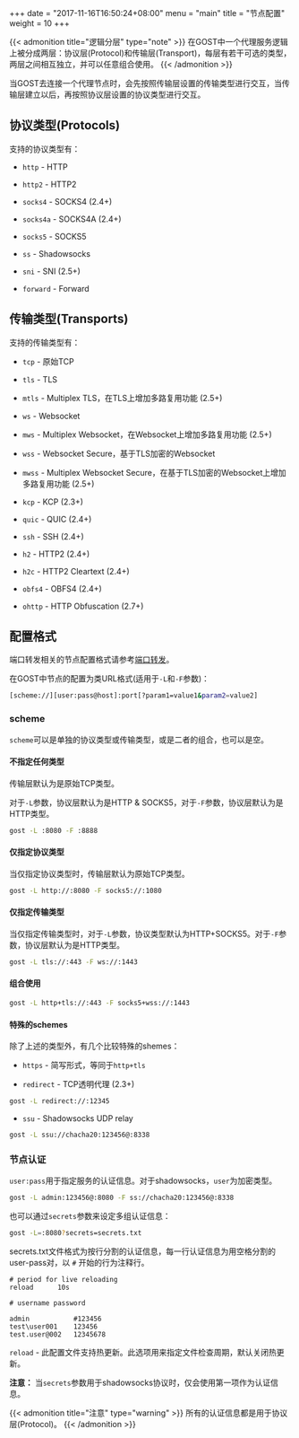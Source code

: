 +++
date = "2017-11-16T16:50:24+08:00"
menu = "main"
title = "节点配置"
weight = 10
+++

{{< admonition title="逻辑分层" type="note" >}}
在GOST中一个代理服务逻辑上被分成两层：协议层(Protocol)和传输层(Transport)，每层有若干可选的类型，两层之间相互独立，并可以任意组合使用。
{{< /admonition >}}

当GOST去连接一个代理节点时，会先按照传输层设置的传输类型进行交互，当传输层建立以后，再按照协议层设置的协议类型进行交互。

## 协议类型(Protocols)

支持的协议类型有：

* `http` - HTTP

* `http2` - HTTP2

* `socks4` - SOCKS4 (2.4+)

* `socks4a` - SOCKS4A (2.4+)

* `socks5` - SOCKS5

* `ss` - Shadowsocks

* `sni` - SNI (2.5+)

* `forward` - Forward

## 传输类型(Transports)

支持的传输类型有：

* `tcp` - 原始TCP

* `tls` - TLS

* `mtls` - Multiplex TLS，在TLS上增加多路复用功能 (2.5+)

* `ws` - Websocket

* `mws` - Multiplex Websocket，在Websocket上增加多路复用功能 (2.5+)

* `wss` - Websocket Secure，基于TLS加密的Websocket

* `mwss` - Multiplex Websocket Secure，在基于TLS加密的Websocket上增加多路复用功能 (2.5+)

* `kcp` - KCP (2.3+)

* `quic` - QUIC (2.4+)

* `ssh` - SSH (2.4+)

* `h2` - HTTP2 (2.4+)

* `h2c` - HTTP2 Cleartext (2.4+)

* `obfs4` - OBFS4 (2.4+)

* `ohttp` - HTTP Obfuscation (2.7+)


## 配置格式

端口转发相关的节点配置格式请参考[端口转发](../port-forwarding/)。

在GOST中节点的配置为类URL格式(适用于`-L`和`-F`参数)：

```bash
[scheme://][user:pass@host]:port[?param1=value1&param2=value2]
```

### **scheme** 

`scheme`可以是单独的协议类型或传输类型，或是二者的组合，也可以是空。

#### 不指定任何类型

传输层默认为是原始TCP类型。

对于`-L`参数，协议层默认为是HTTP & SOCKS5，对于`-F`参数，协议层默认为是HTTP类型。

```bash
gost -L :8080 -F :8888
```

#### 仅指定协议类型

当仅指定协议类型时，传输层默认为原始TCP类型。

```bash
gost -L http://:8080 -F socks5://:1080
```

#### 仅指定传输类型

当仅指定传输类型时，对于`-L`参数，协议类型默认为HTTP+SOCKS5。对于`-F`参数，协议层默认为是HTTP类型。

```bash
gost -L tls://:443 -F ws://:1443
```

#### 组合使用

```bash
gost -L http+tls://:443 -F socks5+wss://:1443
```

#### 特殊的schemes

除了上述的类型外，有几个比较特殊的shemes：

* `https` - 简写形式，等同于`http+tls`

* `redirect` - TCP透明代理 (2.3+)

 ```bash
 gost -L redirect://:12345
 ```

* `ssu` - Shadowsocks UDP relay

```bash
gost -L ssu://chacha20:123456@:8338
```

### **节点认证**

`user:pass`用于指定服务的认证信息。对于shadowsocks，`user`为加密类型。

```bash
gost -L admin:123456@:8080 -F ss://chacha20:123456@:8338
```

也可以通过`secrets`参数来设定多组认证信息：

```bash
gost -L=:8080?secrets=secrets.txt
```

secrets.txt文件格式为按行分割的认证信息，每一行认证信息为用空格分割的user-pass对，以 `#` 开始的行为注释行。

```text
# period for live reloading
reload      10s

# username password

admin           #123456
test\user001    123456
test.user@002   12345678
```

`reload` - 此配置文件支持热更新。此选项用来指定文件检查周期，默认关闭热更新。

**注意：** 当`secrets`参数用于shadowsocks协议时，仅会使用第一项作为认证信息。

{{< admonition title="注意" type="warning" >}}
所有的认证信息都是用于协议层(Protocol)。
{{< /admonition >}}
